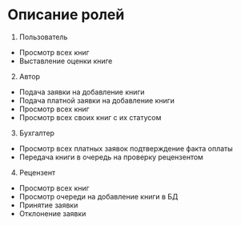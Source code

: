 # Описание ролей

1.	Пользователь
  - Просмотр всех книг
  - Выставление оценки книге
2.	Автор
  - Подача заявки на добавление книги
  - Подача платной заявки на добавление книги
  - Просмотр всех книг
  - Просмотр всех своих книг с их статусом
3.	Бухгалтер
  - Просмотр всех платных заявок подтверждение факта оплаты
  - Передача книги в очередь на проверку рецензентом
4.	Рецензент
  - Просмотр всех книг
  - Просмотр очереди на добавление книги в БД
  - Принятие заявки
  - Отклонение заявки
